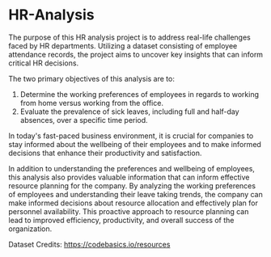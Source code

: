 # HR-Analysis

The purpose of this HR analysis project is to address real-life challenges faced by HR departments. Utilizing a dataset consisting of employee attendance records, the project aims to uncover key insights that can inform critical HR decisions.

The two primary objectives of this analysis are to:
1. Determine the working preferences of employees in regards to working from home versus working from the office.
2. Evaluate the prevalence of sick leaves, including full and half-day absences, over a specific time period.

In today's fast-paced business environment, it is crucial for companies to stay informed about the wellbeing of their employees and to make informed decisions that enhance their productivity and satisfaction. 

In addition to understanding the preferences and wellbeing of employees, this analysis also provides valuable information that can inform effective resource planning for the company. By analyzing the working preferences of employees and understanding their leave taking trends, the company can make informed decisions about resource allocation and effectively plan for personnel availability. This proactive approach to resource planning can lead to improved efficiency, productivity, and overall success of the organization.

Dataset Credits: https://codebasics.io/resources
